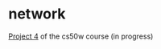 # network

[Project 4](https://cs50.harvard.edu/web/2020/projects/4/) of the cs50w course (in progress)
